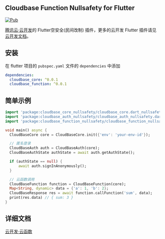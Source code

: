 ## Cloudbase Function Nullsafety for Flutter

[![Pub](https://img.shields.io/pub/v/cloudbase_function_nullsafety)]()

[腾讯云·云开发](https://www.cloudbase.net/)的 Flutter空安全(民间改制) 插件，更多的云开发 Flutter 插件请见[云开发文档](https://docs.cloudbase.net/api-reference/flutter/install.html)。

## 安装

在 flutter 项目的 `pubspec.yaml` 文件的 `dependencies` 中添加

```yaml
dependencies:
  cloudbase_core: ^0.0.1
  cloudbase_function: ^0.0.1
```

## 简单示例

```dart
import 'package:cloudbase_core_nullsafety/cloudbase_core.dart_nullsafety';
import 'package:cloudbase_auth_nullsafety/cloudbase_auth_nullsafety.dart';
import 'package:cloudbase_function_nullsafety/cloudbase_function_nullsafety.dart';

void main() async {
  CloudBaseCore core = CloudBaseCore.init({'env': 'your-env-id'});

  // 匿名登录
  CloudBaseAuth auth = CloudBaseAuth(core);
  CloudBaseAuthState authState = await auth.getAuthState();

  if (authState == null) {
      await auth.signInAnonymously();
  }

  // 云函数调用
  CloudBaseFunction function = CloudBaseFunction(core);
  Map<String, dynamic> data = {'a': 1, 'b': 2};
  CloudBaseResponse res = await function.callFunction('sum', data);
  print(res.data) // { sum: 3 }
}
```

## 详细文档

[云开发·云函数](https://docs.cloudbase.net/api-reference/flutter/functions.html)
